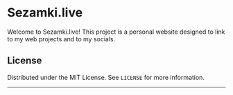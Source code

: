 # Sezamki.live
Welcome to Sezamki.live! This project is a personal website designed to link to my web projects and to my socials.

## License

Distributed under the MIT License. See `LICENSE` for more information.

---